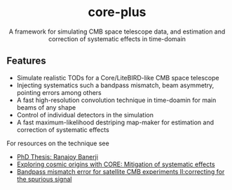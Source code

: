 <h1 align="center">core-plus</h3>
<p align="center">
  A framework for simulating CMB space telescope data, and estimation and correction of systematic effects in time-domain
</p>

## Features

* Simulate realistic TODs for a Core/LiteBIRD-like CMB space telescope
* Injecting systematics such a bandpass mismatch, beam asymmetry, pointing errors among others
* A fast high-resolution convolution technique in time-doamin for main beams of any shape
* Control of individual detectors in the simulation
* A fast maximum-likelihood destriping map-maker for estimation and correction of systematic effects

For resources on the technique see

* [PhD Thesis: Ranajoy Banerji](https://tel.archives-ouvertes.fr/tel-02019119/file/thesis_main_english.pdf)
* [Exploring cosmic origins with CORE: Mitigation of systematic effects](https://iopscience.iop.org/article/10.1088/1475-7516/2018/04/022)
* [Bandpass mismatch error for satellite CMB experiments II:correcting for the spurious signal](https://iopscience.iop.org/article/10.1088/1475-7516/2019/07/043)
